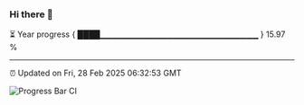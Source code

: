 ### Hi there 👋

⏳ Year progress { ████▁▁▁▁▁▁▁▁▁▁▁▁▁▁▁▁▁▁▁▁▁▁▁▁▁▁ } 15.97 %

---

⏰ Updated on Fri, 28 Feb 2025 06:32:53 GMT

![Progress Bar CI](https://github.com/DhruviPatel157/GitHub-Actions-Demo/workflows/Progress%20Bar%20CI/badge.svg)
